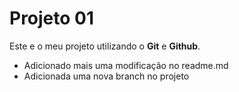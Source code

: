 # Projeto 01

Este e o meu projeto utilizando o **Git** e **Github**.

- Adicionado mais uma modificação no readme.md
- Adicionada uma nova branch no projeto